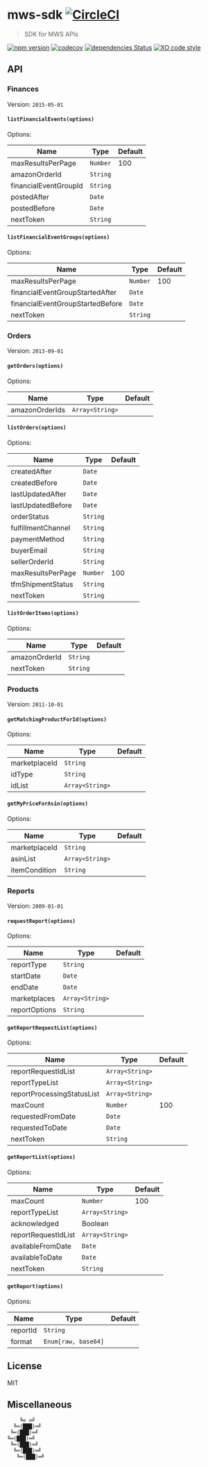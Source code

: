 # mws-sdk [![CircleCI](https://circleci.com/gh/bizon/mws-sdk.svg?style=svg)](https://circleci.com/gh/bizon/mws-sdk)

> SDK for MWS APIs

[![npm version](https://badgen.net/npm/v/@bizon/mws-sdk)](https://www.npmjs.com/package/@bizon/mws-sdk)
[![codecov](https://badgen.net/codecov/c/github/bizon/mws-sdk)](https://codecov.io/gh/bizon/mws-sdk)
[![dependencies Status](https://badgen.net/david/dep/bizon/mws-sdk)](https://david-dm.org/bizon/mws-sdk)
[![XO code style](https://badgen.net/badge/code%20style/XO/cyan)](https://github.com/xojs/xo)

## API

### Finances

Version: `2015-05-01`

#### `listFinancialEvents(options)`

Options:

Name | Type | Default
-----|------|--------
maxResultsPerPage | `Number` | 100
amazonOrderId | `String` |
financialEventGroupId | `String` |
postedAfter | `Date` |
postedBefore | `Date` |
nextToken | `String` |

#### `listFinancialEventGroups(options)`

Options:

Name | Type | Default
-----|------|--------
maxResultsPerPage | `Number` | 100
financialEventGroupStartedAfter | `Date` |
financialEventGroupStartedBefore | `Date` |
nextToken | `String` |

### Orders

Version: `2013-09-01`

#### `getOrders(options)`

Options:

Name | Type | Default
-----|------|--------
amazonOrderIds | `Array<String>` |

#### `listOrders(options)`

Options:

Name | Type | Default
-----|------|--------
createdAfter | `Date` |
createdBefore | `Date` |
lastUpdatedAfter | `Date` |
lastUpdatedBefore | `Date` |
orderStatus | `String` |
fulfillmentChannel | `String` |
paymentMethod | `String` |
buyerEmail | `String` |
sellerOrderId | `String` |
maxResultsPerPage | `Number` | 100
tfmShipmentStatus | `String` |
nextToken | `String` |

#### `listOrderItems(options)`

Options:

Name | Type | Default
-----|------|--------
amazonOrderId | `String` |
nextToken | `String` |

### Products

Version: `2011-10-01`

#### `getMatchingProductForId(options)`

Options:

Name | Type | Default
-----|------|--------
marketplaceId | `String` |
idType | `String` |
idList | `Array<String>` |

#### `getMyPriceForAsin(options)`

Options:

Name | Type | Default
-----|------|--------
marketplaceId | `String` |
asinList | `Array<String>` |
itemCondition | `String` |

### Reports

Version: `2009-01-01`

#### `requestReport(options)`

Options:

Name | Type | Default
-----|------|--------
reportType | `String` |
startDate | `Date` |
endDate | `Date` |
marketplaces | `Array<String>` |
reportOptions | `String` |

#### `getReportRequestList(options)`

Options:

Name | Type | Default
-----|------|--------
reportRequestIdList | `Array<String>` |
reportTypeList | `Array<String>` |
reportProcessingStatusList | `Array<String>` |
maxCount | `Number` | 100
requestedFromDate | `Date` |
requestedToDate | `Date` |
nextToken | `String` |

#### `getReportList(options)`

Options:

Name | Type | Default
-----|------|--------
maxCount | `Number` | 100
reportTypeList | `Array<String>` |
acknowledged | Boolean
reportRequestIdList | `Array<String>` |
availableFromDate | `Date` |
availableToDate | `Date` |
nextToken | `String` |

#### `getReport(options)`

Options:

Name | Type | Default
-----|------|--------
reportId | `String` |
format | `Enum[raw, base64]`

## License

MIT

## Miscellaneous

```
    ╚⊙ ⊙╝
  ╚═(███)═╝
 ╚═(███)═╝
╚═(███)═╝
 ╚═(███)═╝
  ╚═(███)═╝
   ╚═(███)═╝
```
